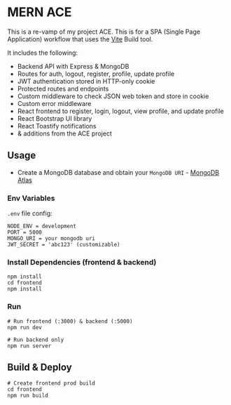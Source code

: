 # MERN ACE

This is a re-vamp of my project ACE. This is for a SPA (Single Page Application) workflow that uses the [Vite](https://vite.dev) Build tool.

It includes the following:

- Backend API with Express & MongoDB
- Routes for auth, logout, register, profile, update profile
- JWT authentication stored in HTTP-only cookie
- Protected routes and endpoints
- Custom middleware to check JSON web token and store in cookie
- Custom error middleware
- React frontend to register, login, logout, view profile, and update profile
- React Bootstrap UI library
- React Toastify notifications
- & additions from the ACE project

## Usage

- Create a MongoDB database and obtain your `MongoDB URI` - [MongoDB Atlas](https://www.mongodb.com/cloud/atlas/register)

### Env Variables

`.env` file config:

```
NODE_ENV = development
PORT = 5000
MONGO_URI = your mongodb uri
JWT_SECRET = 'abc123' (customizable)
```

### Install Dependencies (frontend & backend)
```
npm install
cd frontend
npm install
```

### Run
```
# Run frontend (:3000) & backend (:5000)
npm run dev

# Run backend only
npm run server
```

## Build & Deploy
```
# Create frontend prod build
cd frontend
npm run build
```
